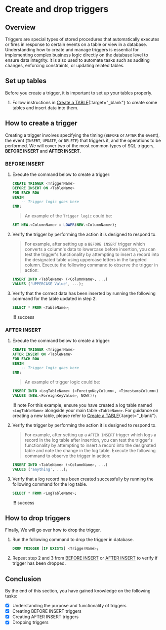 # Create and drop triggers

## Overview
Triggers are special types of stored procedures that automatically executes or fires in response to certain events on a table or view in a database. Understanding how to create and manage triggers is essential for implementing complex business logic directly on the database level to ensure data integrity. It is also used to automate tasks such as auditing changes, enforcing constraints, or updating related tables. 


## Set up tables
Before you create a trigger, it is important to set up your tables properly.

1. Follow instructions in [Create a TABLE](task1.md#create-a-table){:target="_blank"} to create some tables and insert data into them.


## How to create a trigger
Creating a trigger involves specifying the timing (`BEFORE` or `AFTER` the event), the event (`INSERT`, `UPDATE`, or `DELETE`) that triggers it, and the operations to be performed. We will cover two of the most common types of SQL triggers, **BEFORE INSERT** and **AFTER INSERT**.

### BEFORE INSERT
1. Execute the command below to create a trigger:
    ``` sql
    CREATE TRIGGER <TriggerName>
    BEFORE INSERT ON <TableName>
    FOR EACH ROW
    BEGIN
        -- Trigger logic goes here
    END;
    ```

    > An example of the ```Trigger logic``` could be:
    ``` sql
    SET NEW.<ColumnName> = LOWER(NEW.<ColumnName>);
    ```

2. Verify the trigger by performing the action it is designed to respond to.

    > For example, after setting up a `BEFORE INSERT` trigger which converts a column's data to lowercase before insertion, you can test the trigger's functionality by attempting to insert a record into the designated table using uppercase letters in the targeted column. Execute the following command to observe the trigger in action:
    ``` sql
    INSERT INTO <TableName> (<ColumnName>, ...)
    VALUES ('UPPERCASE Value', ...);
    ```

3. Verify that the correct data has been inserted by running the following command for the table updated in step 2. 
    ``` sql
    SELECT * FROM <TableName>;
    ```

    !!! success

### AFTER INSERT
1. Execute the command below to create a trigger:
    ``` sql
    CREATE TRIGGER <TriggerName>
    AFTER INSERT ON <TableName>
    FOR EACH ROW
    BEGIN
        -- Trigger logic goes here
    END;
    ```

    > An example of trigger logic could be:
    ``` sql
    INSERT INTO <LogTableName> (<ForeignKeyColumn>, <TimestampColumn>)
    VALUES (NEW.<ForeignKeyValue>, NOW());
    ```
    !!! note
        For this example, ensure you have created a log table named `<LogTableName>` alongside your main table `<TableName>`. For guidance on creating a new table, please refer to [Create a TABLE](task1.md#create-a-table){:target="_blank"}.

2. Verify the trigger by performing the action it is designed to respond to.

    > For example, after setting up a `AFTER INSERT` trigger which logs a record in the log table after insertion, you can test the trigger's functionality by attempting to insert a record into the designated table and note the change in the log table. Execute the following command to observe the trigger in action:
    ``` sql
    INSERT INTO <TableName> (<ColumnName>, ...)
    VALUES ('anything', ...);
    ```

3. Verify that a log record has been created successfully by running the following command for the log table. 
    ``` sql
    SELECT * FROM <LogTableName>;
    ```

    !!! success

## How to drop triggers
Finally, We will go over how to drop the trigger. 

1. Run the following command to drop the trigger in database.
    ``` sql
    DROP TRIGGER [IF EXISTS] <TriggerName>;
    ```

2. Repeat step 2 and 3 from [BEFORE INSERT](#before-insert) or [AFTER INSERT](#after-insert) to verify if trigger has been dropped.



## Conclusion
By the end of this section, you have gained knowledge on the following tasks:

- [x] Understanding the purpose and functionality of triggers
- [x] Creating BEFORE INSERT triggers
- [x] Creating AFTER INSERT triggers
- [x] Dropping triggers
